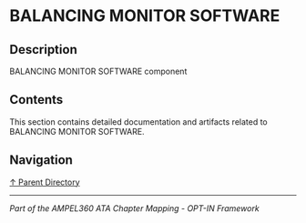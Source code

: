 # BALANCING MONITOR SOFTWARE

## Description

BALANCING MONITOR SOFTWARE component

## Contents

This section contains detailed documentation and artifacts related to BALANCING MONITOR SOFTWARE.

## Navigation

[↑ Parent Directory](../README.md)

---

*Part of the AMPEL360 ATA Chapter Mapping - OPT-IN Framework*
